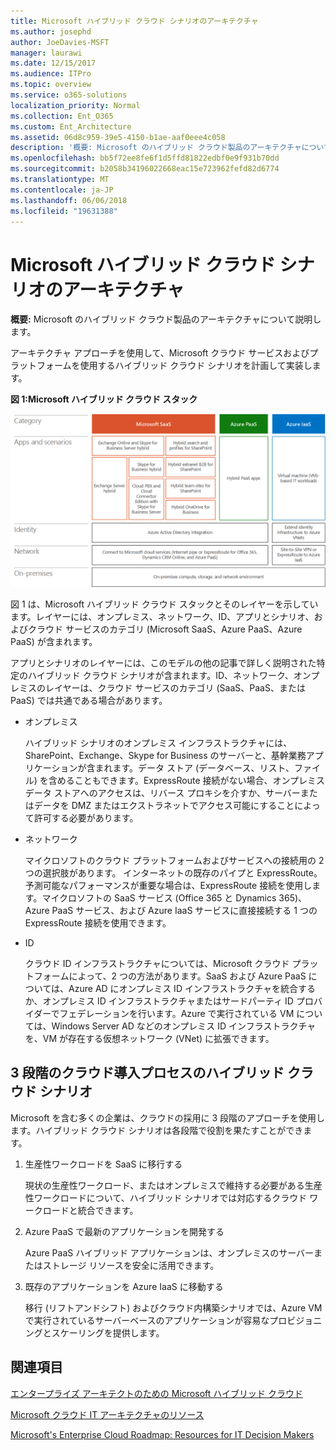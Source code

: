```yaml
---
title: Microsoft ハイブリッド クラウド シナリオのアーキテクチャ
ms.author: josephd
author: JoeDavies-MSFT
manager: laurawi
ms.date: 12/15/2017
ms.audience: ITPro
ms.topic: overview
ms.service: o365-solutions
localization_priority: Normal
ms.collection: Ent_O365
ms.custom: Ent_Architecture
ms.assetid: 06d8c959-39e5-4150-b1ae-aaf0eee4c058
description: '概要: Microsoft のハイブリッド クラウド製品のアーキテクチャについて説明します。'
ms.openlocfilehash: bb5f72ee8fe6f1d5ffd81822edbf0e9f931b70dd
ms.sourcegitcommit: b2058b34196022668eac15e723962fefd82d6774
ms.translationtype: MT
ms.contentlocale: ja-JP
ms.lasthandoff: 06/06/2018
ms.locfileid: "19631388"
---
```

# <a name="architecture-of-microsoft-hybrid-cloud-scenarios"></a>Microsoft ハイブリッド クラウド シナリオのアーキテクチャ

 **概要:** Microsoft のハイブリッド クラウド製品のアーキテクチャについて説明します。
  
アーキテクチャ アプローチを使用して、Microsoft クラウド サービスおよびプラットフォームを使用するハイブリッド クラウド シナリオを計画して実装します。
  
**図 1:Microsoft ハイブリッド クラウド スタック**

![Microsoft ハイブリッド クラウド スタック](images/Hybrid_Poster/Hybrid_Cloud_Stack.png)
  
図 1 は、Microsoft ハイブリッド クラウド スタックとそのレイヤーを示しています。レイヤーには、オンプレミス、ネットワーク、ID、アプリとシナリオ、およびクラウド サービスのカテゴリ (Microsoft SaaS、Azure PaaS、Azure PaaS) が含まれます。
  
アプリとシナリオのレイヤーには、このモデルの他の記事で詳しく説明された特定のハイブリッド クラウド シナリオが含まれます。ID、ネットワーク、オンプレミスのレイヤーは、クラウド サービスのカテゴリ (SaaS、PaaS、または PaaS) では共通である場合があります。
  
- オンプレミス
    
    ハイブリッド シナリオのオンプレミス インフラストラクチャには、SharePoint、Exchange、Skype for Business のサーバーと、基幹業務アプリケーションが含まれます。データ ストア (データベース、リスト、ファイル) を含めることもできます。ExpressRoute 接続がない場合、オンプレミス データ ストアへのアクセスは、リバース プロキシを介すか、サーバーまたはデータを DMZ またはエクストラネットでアクセス可能にすることによって許可する必要があります。
    
- ネットワーク
    
    マイクロソフトのクラウド プラットフォームおよびサービスへの接続用の 2 つの選択肢があります。 インターネットの既存のパイプと ExpressRoute。予測可能なパフォーマンスが重要な場合は、ExpressRoute 接続を使用します。マイクロソフトの SaaS サービス (Office 365 と Dynamics 365)、Azure PaaS サービス、および Azure IaaS サービスに直接接続する 1 つの ExpressRoute 接続を使用できます。
    
- ID
    
    クラウド ID インフラストラクチャについては、Microsoft クラウド プラットフォームによって、2 つの方法があります。SaaS および Azure PaaS については、Azure AD にオンプレミス ID インフラストラクチャを統合するか、オンプレミス ID インフラストラクチャまたはサードパーティ ID プロバイダーでフェデレーションを行います。Azure で実行されている VM については、Windows Server AD などのオンプレミス ID インフラストラクチャを、VM が存在する仮想ネットワーク (VNet) に拡張できます。
    
## <a name="hybrid-cloud-scenarios-for-the-three-phase-cloud-adoption-process"></a>3 段階のクラウド導入プロセスのハイブリッド クラウド シナリオ

Microsoft を含む多くの企業は、クラウドの採用に 3 段階のアプローチを使用します。ハイブリッド クラウド シナリオは各段階で役割を果たすことができます。
  
1. 生産性ワークロードを SaaS に移行する
    
    現状の生産性ワークロード、またはオンプレミスで維持する必要がある生産性ワークロードについて、ハイブリッド シナリオでは対応するクラウド ワークロードと統合できます。
    
2. Azure PaaS で最新のアプリケーションを開発する
    
    Azure PaaS ハイブリッド アプリケーションは、オンプレミスのサーバーまたはストレージ リソースを安全に活用できます。
    
3. 既存のアプリケーションを Azure IaaS に移動する
    
    移行 (リフトアンドシフト) およびクラウド内構築シナリオでは、Azure VM で実行されているサーバーベースのアプリケーションが容易なプロビジョニングとスケーリングを提供します。
    
## <a name="see-also"></a>関連項目

[エンタープライズ アーキテクトのための Microsoft ハイブリッド クラウド](microsoft-hybrid-cloud-for-enterprise-architects.md)
  
[Microsoft クラウド IT アーキテクチャのリソース](microsoft-cloud-it-architecture-resources.md)

[Microsoft's Enterprise Cloud Roadmap: Resources for IT Decision Makers](https://sway.com/FJ2xsyWtkJc2taRD)



